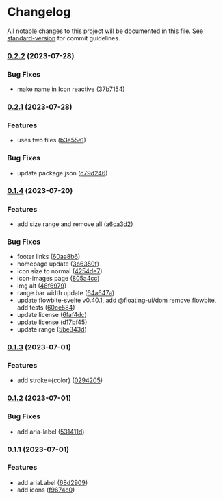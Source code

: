 # Changelog

All notable changes to this project will be documented in this file. See [standard-version](https://github.com/conventional-changelog/standard-version) for commit guidelines.

### [0.2.2](https://github.com/shinokada/svelte-cssgg-icons/compare/v0.2.1...v0.2.2) (2023-07-28)


### Bug Fixes

* make name in Icon reactive ([37b7154](https://github.com/shinokada/svelte-cssgg-icons/commit/37b7154b492fbcf12b8a2d6c19370684a2bdb172))

### [0.2.1](https://github.com/shinokada/svelte-cssgg-icons/compare/v0.1.4...v0.2.1) (2023-07-28)


### Features

* uses two files ([b3e55e1](https://github.com/shinokada/svelte-cssgg-icons/commit/b3e55e133ef4ebe1e0527b8e37598fa93bdff557))


### Bug Fixes

* update package.json ([c79d246](https://github.com/shinokada/svelte-cssgg-icons/commit/c79d2466d24ff71968ff7bede125ef46e929f7d9))

### [0.1.4](https://github.com/shinokada/svelte-cssgg-icons/compare/v0.1.3...v0.1.4) (2023-07-20)


### Features

* add size range and remove all ([a6ca3d2](https://github.com/shinokada/svelte-cssgg-icons/commit/a6ca3d26e0026b1d9a36a058555afd96d25dbdf6))


### Bug Fixes

* footer links ([60aa8b6](https://github.com/shinokada/svelte-cssgg-icons/commit/60aa8b613543e262801a785003809c716407ea31))
* homepage update ([3b6350f](https://github.com/shinokada/svelte-cssgg-icons/commit/3b6350f6d459f1cd26225d0cf59b70ddb56ca3f0))
* icon size to normal ([4254de7](https://github.com/shinokada/svelte-cssgg-icons/commit/4254de746fee96b70ec5fdda65490b3504c764b6))
* icon-images page ([805a4cc](https://github.com/shinokada/svelte-cssgg-icons/commit/805a4cc8be82509e5e17c1914855fcf8de2961ad))
* img alt ([48f6979](https://github.com/shinokada/svelte-cssgg-icons/commit/48f69797633fee9048850e7900fbaeda973dd43c))
* range bar width update ([64a647a](https://github.com/shinokada/svelte-cssgg-icons/commit/64a647ad6c84a116fffdeabb91ecaafec9141aeb))
* update flowbite-svelte v0.40.1, add @floating-ui/dom remove flowbite, add tests ([60ce584](https://github.com/shinokada/svelte-cssgg-icons/commit/60ce584cc9fdb6cbd4d365f521e5e04d18d953d6))
* update license ([6faf4dc](https://github.com/shinokada/svelte-cssgg-icons/commit/6faf4dc9d6529818b3555c3959b692f9accc6538))
* update license ([d17bf45](https://github.com/shinokada/svelte-cssgg-icons/commit/d17bf45b37a01be54d464cacbdb23cbf1e7fb99e))
* update range ([5be343d](https://github.com/shinokada/svelte-cssgg-icons/commit/5be343d7f4764aeb0195989bda77051a895b4b97))

### [0.1.3](https://github.com/shinokada/svelte-cssgg-icons/compare/v0.1.2...v0.1.3) (2023-07-01)


### Features

* add stroke={color} ([0294205](https://github.com/shinokada/svelte-cssgg-icons/commit/0294205eb63511f430657a1e2819c4369b07c38f))

### [0.1.2](https://github.com/shinokada/svelte-cssgg-icons/compare/v0.1.1...v0.1.2) (2023-07-01)

### Bug Fixes

- add aria-label ([531411d](https://github.com/shinokada/svelte-cssgg-icons/commit/531411ddcee3fbab8abd24df224e7ba2db384198))

### 0.1.1 (2023-07-01)

### Features

- add ariaLabel ([68d2909](https://github.com/shinokada/svelte-cssgg-icons/commit/68d29090a99d592b17917757235cd3008aa68550))
- add icons ([f9674c0](https://github.com/shinokada/svelte-cssgg-icons/commit/f9674c041e98831a96f13cfac243f2a2944ae803))
